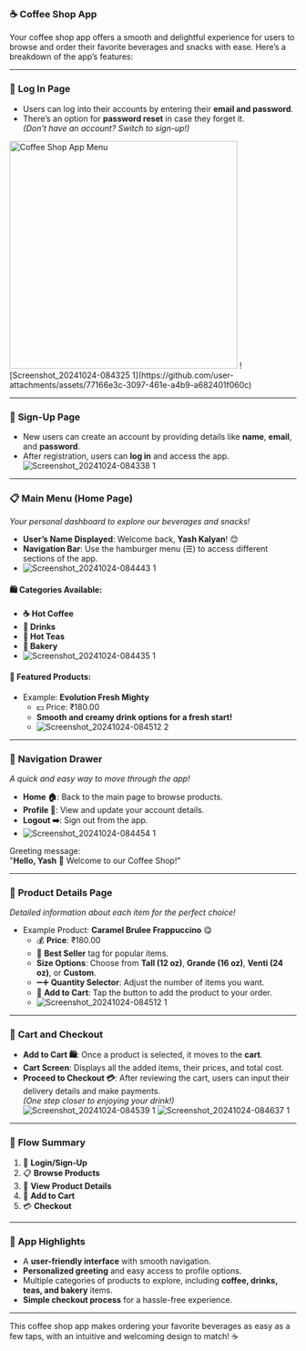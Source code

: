 ### ☕ **Coffee Shop App**

Your coffee shop app offers a smooth and delightful experience for users to browse and order their favorite beverages and snacks with ease. Here’s a breakdown of the app’s features:

---

### 🔐 **Log In Page**
- Users can log into their accounts by entering their **email and password**.
- There’s an option for **password reset** in case they forget it.  
_(Don't have an account? Switch to sign-up!)_
<img src="https://github.com/user-attachments/assets/77166e3c-3097-461e-a4b9-a682401f060c" alt="Coffee Shop App Menu" width="400"/>
![Screenshot_20241024-084325 1](https://github.com/user-attachments/assets/77166e3c-3097-461e-a4b9-a682401f060c)

---

### 📝 **Sign-Up Page**
- New users can create an account by providing details like **name**, **email**, and **password**.
- After registration, users can **log in** and access the app.  
![Screenshot_20241024-084338 1](https://github.com/user-attachments/assets/fb7fa935-3691-4840-ad73-157e94454958)
---

### 📋 **Main Menu (Home Page)**  
_Your personal dashboard to explore our beverages and snacks!_
- **User’s Name Displayed**: Welcome back, **Yash Kalyan**! 😊
- **Navigation Bar**: Use the hamburger menu (☰) to access different sections of the app.
- ![Screenshot_20241024-084443 1](https://github.com/user-attachments/assets/172d3497-8c63-4770-a7f9-fe8fe534e647)


#### 🛍️ Categories Available:  
- **☕ Hot Coffee**  
- **🍹 Drinks**  
- **🍵 Hot Teas**  
- **🧁 Bakery**
- ![Screenshot_20241024-084435 1](https://github.com/user-attachments/assets/668016be-d54a-44d0-84fb-41b507a46b7a)


#### 🎉 Featured Products:  
- Example: **Evolution Fresh Mighty**  
  - 💵 Price: ₹180.00  
  - **Smooth and creamy drink options for a fresh start!**
  - ![Screenshot_20241024-084512 2](https://github.com/user-attachments/assets/31da49d4-1530-49b9-94bb-8639f56e26ac)


---

### 📱 **Navigation Drawer**  
_A quick and easy way to move through the app!_
- **Home 🏠**: Back to the main page to browse products.
- **Profile 👤**: View and update your account details.
- **Logout ➡️**: Sign out from the app.
- ![Screenshot_20241024-084454 1](https://github.com/user-attachments/assets/8c167386-8a72-4c5f-8c0f-d40d30f3d047)


Greeting message:  
"**Hello, Yash** 👋 Welcome to our Coffee Shop!"

---

### 🍧 **Product Details Page**  
_Detailed information about each item for the perfect choice!_
- Example Product: **Caramel Brulee Frappuccino** 😋
  - 💰 **Price**: ₹180.00  
  - 🌟 **Best Seller** tag for popular items.
  - **Size Options**: Choose from **Tall (12 oz)**, **Grande (16 oz)**, **Venti (24 oz)**, or **Custom**.
  - ➖➕ **Quantity Selector**: Adjust the number of items you want.
  - 🛒 **Add to Cart**: Tap the button to add the product to your order.
  - ![Screenshot_20241024-084512 1](https://github.com/user-attachments/assets/c9876d38-088e-4c3a-88ef-a18dab444313)


---

### 🛒 **Cart and Checkout**
- **Add to Cart 🛍️**: Once a product is selected, it moves to the **cart**.
- **Cart Screen**: Displays all the added items, their prices, and total cost.
- **Proceed to Checkout 💳**: After reviewing the cart, users can input their delivery details and make payments.  
  _(One step closer to enjoying your drink!)_
![Screenshot_20241024-084539 1](https://github.com/user-attachments/assets/5d5e17a2-5f5a-4b8c-89be-a40899d30c32)
![Screenshot_20241024-084637 1](https://github.com/user-attachments/assets/7669a0ba-a482-43f3-9d1f-f63ad59007f7)


---

### 🌟 **Flow Summary**
1. 🔐 **Login/Sign-Up**  
2. 📋 **Browse Products**  
3. 🍧 **View Product Details**  
4. 🛒 **Add to Cart**  
5. 💳 **Checkout**

---

### 🎯 **App Highlights**
- A **user-friendly interface** with smooth navigation.
- **Personalized greeting** and easy access to profile options.
- Multiple categories of products to explore, including **coffee, drinks, teas, and bakery** items.
- **Simple checkout process** for a hassle-free experience.

---

This coffee shop app makes ordering your favorite beverages as easy as a few taps, with an intuitive and welcoming design to match! ☕
